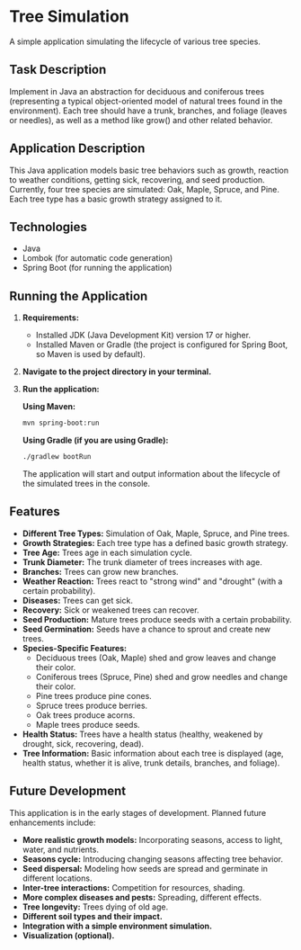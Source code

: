 # Tree Simulation

A simple application simulating the lifecycle of various tree species.

## Task Description

Implement in Java an abstraction for deciduous and coniferous trees (representing a typical object-oriented model of natural trees found in the environment).
Each tree should have a trunk, branches, and foliage (leaves or needles), as well as a method like grow() and other related behavior.

## Application Description

This Java application models basic tree behaviors such as growth, reaction to weather conditions, getting sick, recovering, and seed production. Currently, four tree species are simulated: Oak, Maple, Spruce, and Pine. Each tree type has a basic growth strategy assigned to it.

## Technologies

* Java
* Lombok (for automatic code generation)
* Spring Boot (for running the application)

## Running the Application

1.  **Requirements:**
    * Installed JDK (Java Development Kit) version 17 or higher.
    * Installed Maven or Gradle (the project is configured for Spring Boot, so Maven is used by default).

2.  **Navigate to the project directory in your terminal.**

3.  **Run the application:**

    **Using Maven:**
    ```bash
    mvn spring-boot:run
    ```

    **Using Gradle (if you are using Gradle):**
    ```bash
    ./gradlew bootRun
    ```

    The application will start and output information about the lifecycle of the simulated trees in the console.

## Features

* **Different Tree Types:** Simulation of Oak, Maple, Spruce, and Pine trees.
* **Growth Strategies:** Each tree type has a defined basic growth strategy.
* **Tree Age:** Trees age in each simulation cycle.
* **Trunk Diameter:** The trunk diameter of trees increases with age.
* **Branches:** Trees can grow new branches.
* **Weather Reaction:** Trees react to "strong wind" and "drought" (with a certain probability).
* **Diseases:** Trees can get sick.
* **Recovery:** Sick or weakened trees can recover.
* **Seed Production:** Mature trees produce seeds with a certain probability.
* **Seed Germination:** Seeds have a chance to sprout and create new trees.
* **Species-Specific Features:**
    * Deciduous trees (Oak, Maple) shed and grow leaves and change their color.
    * Coniferous trees (Spruce, Pine) shed and grow needles and change their color.
    * Pine trees produce pine cones.
    * Spruce trees produce berries.
    * Oak trees produce acorns.
    * Maple trees produce seeds.
* **Health Status:** Trees have a health status (healthy, weakened by drought, sick, recovering, dead).
* **Tree Information:** Basic information about each tree is displayed (age, health status, whether it is alive, trunk details, branches, and foliage).

## Future Development

This application is in the early stages of development. Planned future enhancements include:

* **More realistic growth models:** Incorporating seasons, access to light, water, and nutrients.
* **Seasons cycle:** Introducing changing seasons affecting tree behavior.
* **Seed dispersal:** Modeling how seeds are spread and germinate in different locations.
* **Inter-tree interactions:** Competition for resources, shading.
* **More complex diseases and pests:** Spreading, different effects.
* **Tree longevity:** Trees dying of old age.
* **Different soil types and their impact.**
* **Integration with a simple environment simulation.**
* **Visualization (optional).**